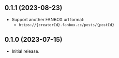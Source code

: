 0.1.1 (2023-08-23)
------------------
- Support another FANBOX url format:
    - `https://{creatorId}.fanbox.cc/posts/{postId}`

0.1.0 (2023-07-15)
------------------
- Initial release.
